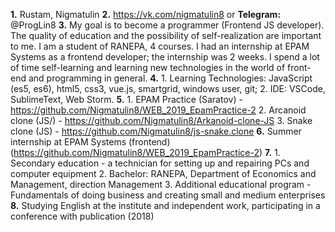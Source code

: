 **1.** Rustam, Nigmatulin
**2.** https://vk.com/nigmatulin8 or **Telegram:** @ProgLin8
**3.** My goal is to become a programmer (Frontend JS developer). The quality of education and the possibility of self-realization are important to me. I am a student of RANEPA, 4 courses. I had an internship at EPAM Systems as a frontend developer; the internship was 2 weeks. I spend a lot of time self-learning and learning new technologies in the world of front-end and programming in general.
**4.** 1. Learning Technologies: JavaScript (es5, es6), html5, css3, vue.js, smartgrid, windows user, git; 
       2. IDE: VSCode, SublimeText, Web Storm. 
**5.** 1. EPAM Practice (Saratov) - https://github.com/Nigmatulin8/WEB_2019_EpamPractice-2
       2. Arcanoid clone (JS/) - https://github.com/Nigmatulin8/Arkanoid-clone-JS
       3. Snake clone (JS) - https://github.com/Nigmatulin8/js-snake.clone
**6.** Summer internship at EPAM Systems (frontend) (https://github.com/Nigmatulin8/WEB_2019_EpamPractice-2)
**7.** 1. Secondary education - a technician for setting up and repairing PCs and computer equipment
       2. Bachelor: RANEPA, Department of Economics and Management, direction Management
       3. Additional educational program - Fundamentals of doing business and creating small and medium enterprises
**8.** Studying English at the institute and independent work, participating in a conference with publication (2018) 
